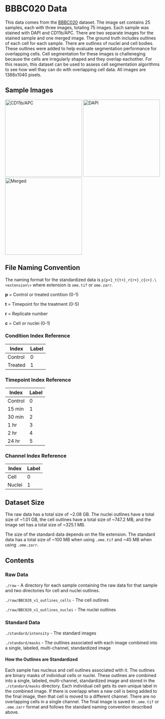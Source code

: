 # BBBC020 Data
This data comes from the [BBBC020](https://bbbc.broadinstitute.org/BBBC020) dataset. The image set contains 25 samples, each with three images, totaling 75 images. Each sample was stained with DAPI and CD11b/APC. There are two separate images for the stained sample and one merged image. The ground truth includes outlines of each cell for each sample. There are outlines of nuclei and cell bodies. These outlines were added to help evaluate segmentation performance for overlapping cells. Cell segmentation for these images is challeneging because the cells are irregularly shaped and they overlap eachother. For this reason, this dataset can be used to assess cell segmentation algorithms to see how well thay can do with overlapping cell data. All images are 1388x1040 pixels.

## Sample Images
<img src="https://user-images.githubusercontent.com/79129803/232678950-44177ef8-a7f9-497c-abd1-0fee29238bed.jpg" width="250" height="250" alt="CD11b/APC" title="CD11b/APC"> <img src="https://user-images.githubusercontent.com/79129803/232679010-9d98f69d-7ef4-451d-b483-a67831386b1c.jpg" width="250" height="250" alt="DAPI" title="DAPI"> <img src="https://user-images.githubusercontent.com/79129803/232678686-bd9d0ca3-ace2-485b-b212-3f59b3a93940.jpg" width="250" height="250" alt="Merged" title="Merged">

## File Naming Convention
The naming format for the standardized data is `p{p+}_t{t+}_r{r+}_c{c+}.\<extension\>` where extension is `ome.tif` or `ome.zarr`.

**p** = Control or treated contition (0-1)

**t** = Timepoint for the treatment (0-5)

**r** = Replicate number

**c** = Cell or nuclei (0-1)

### Condition Index Reference
| Index | Label |
| ----------- | ----------- |
| Control | 0 |
| Treated | 1 |

### Timepoint Index Reference
| Index | Label |
| ----------- | ----------- |
| Control | 0 |
| 15 min | 1 |
| 30 min | 2 |
| 1 hr | 3 |
| 2 hr | 4 |
| 24 hr | 5 |

### Channel Index Reference
| Index | Label |
| ----------- | ----------- |
| Cell | 0 |
| Nuclei | 1 |

## Dataset Size
The raw data has a total size of ~2.08 GB. The nuclei outlines have a total size of ~1.01 GB, the cell outlines have a total size of ~747.2 MB, and the image set has a total size of ~325.1 MB.

The size of the standard data depends on the file extension. The standard data has a total size of ~100 MB when using `.ome.tif` and ~45 MB when using `.ome.zarr`.

## Contents
### Raw Data
`./raw` - A directory for each sample containing the raw data for that sample and two directories for cell and nuclei outlines.

`./raw/BBC020_v1_outlines_cells` - The cell outlines

`./raw/BBC020_v1_outlines_nuclei` - The nuclei outlines

### Standard Data
`./standard/intensity` - The standard images

`./standard/masks` - The outlines associated with each image combined into a single, labeled, multi-channel, standardized image

#### How the Outlines are Standardized
Each sample has nucleus and cell outlines associated with it. The outlines are binary masks of individual cells or nuclei. These outlines are combined into a single, labeled, multi-channel, standardized image and stored in the `./standard/masks` directory. Each individual cell gets its own unique label in the combined image. If there is overlapp when a new cell is being added to the final image, then that cell is moved to a different channel. There are no overlapping cells in a single channel. The final image is saved in `.ome.tif` or `.ome.zarr` format and follows the standard naming convention described above.